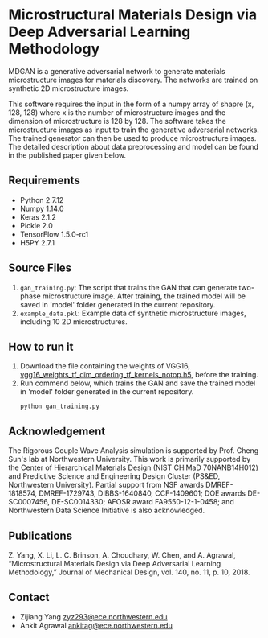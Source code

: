 # Microstructural Materials Design via Deep Adversarial Learning Methodology
MDGAN is a generative adversarial network to generate materials microstructure images for materials discovery. The networks are trained on synthetic 2D microstructure images.

This software requires the input in the form of a numpy array of shapre (x, 128, 128) where x is the number of microstructure images and the dimension of microstructure is 128 by 128.
The software takes the microstructure images as input to train the generative adversarial networks.
The trained generator can then be used to produce microstructure images.
The detailed description about data preprocessing and model can be found in the published paper given below. 

## Requirements
* Python 2.7.12
* Numpy 1.14.0
* Keras 2.1.2
* Pickle 2.0
* TensorFlow 1.5.0-rc1
* H5PY 2.7.1

## Source Files
1. `gan_training.py`: The script that trains the GAN that can generate two-phase microstructure image. After training, the trained model will be saved in 'model' folder generated in the current repository. 
2. `example_data.pkl`: Example data of synthetic microstructure images, including 10 2D microstructures.

## How to run it
1. Download the file containing the weights of VGG16,
   [vgg16_weights_tf_dim_ordering_tf_kernels_notop.h5](https://github.com/fchollet/deep-learning-models/releases/download/v0.1/vgg16_weights_tf_dim_ordering_tf_kernels_notop.h5), before the training.
2. Run commend below, which trains the GAN and save the trained model in 'model' folder generated in the current repository.
   ```
   python gan_training.py
   ```

## Acknowledgement
The Rigorous Couple Wave Analysis simulation is supported by Prof. Cheng Sun's lab at Northwestern University. This work is primarily supported by the Center of Hierarchical Materials Design (NIST CHiMaD 70NANB14H012) and Predictive Science and Engineering Design Cluster (PS&ED, Northwestern University). Partial support from NSF awards DMREF-1818574, DMREF-1729743, DIBBS-1640840, CCF-1409601; DOE awards DE-SC0007456, DE-SC0014330; AFOSR award FA9550-12-1-0458; and Northwestern Data Science Initiative is also acknowledged. 

## Publications
Z. Yang, X. Li, L. C. Brinson, A. Choudhary, W. Chen, and A. Agrawal, “Microstructural Materials Design via Deep Adversarial Learning Methodology,” Journal of Mechanical Design, vol. 140, no. 11, p. 10, 2018.

## Contact
* Zijiang Yang <zyz293@ece.northwestern.edu>
* Ankit Agrawal <ankitag@ece.northwestern.edu>



